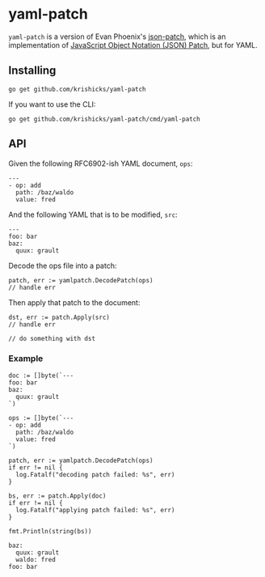 # yaml-patch

`yaml-patch` is a version of Evan Phoenix's
[json-patch](https://github.com/evanphx/json-patch), which is an implementation
of [JavaScript Object Notation (JSON) Patch](https://tools.ietf.org/html/rfc6902),
but for YAML.

## Installing

`go get github.com/krishicks/yaml-patch`

If you want to use the CLI:

`go get github.com/krishicks/yaml-patch/cmd/yaml-patch`

## API

Given the following RFC6902-ish YAML document, `ops`:

```
---
- op: add
  path: /baz/waldo
  value: fred
```

And the following YAML that is to be modified, `src`:

```
---
foo: bar
baz:
  quux: grault
```

Decode the ops file into a patch:

```
patch, err := yamlpatch.DecodePatch(ops)
// handle err
```

Then apply that patch to the document:

```
dst, err := patch.Apply(src)
// handle err

// do something with dst
```

### Example

```
doc := []byte(`---
foo: bar
baz:
  quux: grault
`)

ops := []byte(`---
- op: add
  path: /baz/waldo
  value: fred
`)

patch, err := yamlpatch.DecodePatch(ops)
if err != nil {
  log.Fatalf("decoding patch failed: %s", err)
}

bs, err := patch.Apply(doc)
if err != nil {
  log.Fatalf("applying patch failed: %s", err)
}

fmt.Println(string(bs))
```

```
baz:
  quux: grault
  waldo: fred
foo: bar
```
